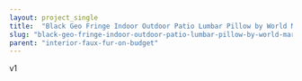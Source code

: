```yaml
---
layout: project_single
title:  "Black Geo Fringe Indoor Outdoor Patio Lumbar Pillow by World Market"
slug: "black-geo-fringe-indoor-outdoor-patio-lumbar-pillow-by-world-market"
parent: "interior-faux-fur-on-budget"
---
```

v1